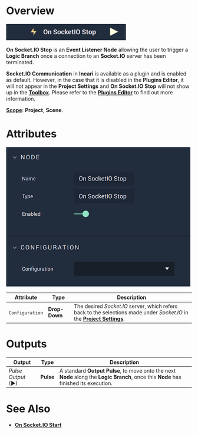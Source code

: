 # Overview

![The On Socket.IO Stop Node.](../../../../.gitbook/assets/onsocketiostop.png)

**On Socket.IO Stop** is an **Event Listener Node** allowing the user to trigger a **Logic Branch** once a connection to an **Socket.IO** server has been terminated.

**Socket.IO Communication** in **Incari** is available as a plugin and is enabled as default. However, in the case that it is disabled in the **Plugins Editor**, it will not appear in the **Project Settings** and **On Socket.IO Stop** will not show up in the [**Toolbox**](../../overview.md). Please refer to the [**Plugins Editor**](../../../../modules/plugins/communication/socketiomanager.md) to find out more information.

[**Scope**](../../overview.md#scopes): **Project**, **Scene**.

# Attributes

![The On Socket.IO Stop Node Attributes.](../../../../.gitbook/assets/onsocketiostopattributes.png)

|Attribute|Type|Description|
|---|---|---|
|`Configuration`|**Drop-Down**|The desired _Socket.IO_ server, which refers back to the selections made under *Socket.IO* in the [**Project Settings**](../../../../modules/project-settings/socketio.md).| 


# Outputs

|Output|Type|Description|
|---|---|---|
|*Pulse Output* (►)|**Pulse**|A standard **Output Pulse**, to move onto the next **Node** along the **Logic Branch**, once this **Node** has finished its execution.|


# See Also

* [**On Socket.IO Start**](onsocketiostart.md)

